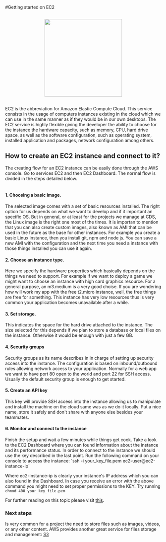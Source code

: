 #Getting started on EC2
<p style="text-align: center; margin: 30px"><img width="250px" src="../img/EC2_logo.jpg"></p>

EC2 is the abbreviation for Amazon Elastic Compute Cloud. This service consists in the usage of computers instances existing in the cloud which we can use in the same manner as if they would be in our own desktops. The EC2 service is highly flexible giving the developer the ability to choose for the instance the hardware capacity, such as memory, CPU, hard drive space, as well as the software configuration, such as operating system, installed application and packages, network configuration among others.

## How to create an EC2 instance and connect to it?

The creating flow for an EC2 instance can be easily done through the AWS console. Go to services EC2 and then EC2 Dashboard. The normal flow is divided in the steps detailed below.
<br/><br/>
<h4>1. Choosing a basic image.</h4>
The selected image comes with a set of basic resources installed. The right option for us depends on what we want to develop and if it important an specific OS. But in general, or at least for the projects we manage at CDS, the Linux image is the right one most of the times. It is importan to mention that you can also create custom images, also known as AMI that can be used in the future as the base for other instances. For example you create a basic Linux instance, then you install git, npm and node js. You can save a new AMI with the configuration and the next time you need a instance with those things installed you can use it again.

<h4>2. Choose an instance type.</h4>
Here we specify the hardware properties which basically depends on the things we need to support. For example if we want to deploy a game we might want to choose an instance with high card graphics resource. For a general purpose, an m3.medium is a very good choise. If you are wondering how will work my app with the free t2.micro instance, well, the free things are free for something. This instance has very low resources thus is very common your application becomes unavailable after a while.

<h4>3. Set storage.</h4>
This indicates the space for the hard drive attached to the instance. The size selected for this depends if we plan to store a database or local files on the instance. Otherwise it would be enough with just a few GB.

<h4>4. Security groups</h4>
Security groups as its name describes in in charge of setting up security access into the instance. The configuration is based on inbound/outbound rules allowing network access to your application. Normally for a web app we want to have port 80 open to the world and port 22 for SSH access. Usually the default security group is enough to get started.

<h4>5. Create an API key</h4>
This key will provide SSH access into the instance allowing us to manipulate and install the machine on the cloud same was as we do it locally. Put a nice name, store it safely and don't share with anyone else besides your teammates.

<h4>6. Monitor and connect to the instance</h4>
Finish the setup and wait a few minutes while things get cook. Take a look to the EC2 Dashboard where you can found information about the instance and its performance status. In order to connect to the instance we should use the key described in the last point. Run the following command on your console to access the instance:
	`ssh -i your_key_file.pem ec2-user@ec2-instance-ip`

Where ec2-instance-ip is clearly your instance's IP address which you can also found in the Dashboard.
In case you receive an error with the above command you might need to set proper permissions to the KEY. Try running `chmod 400 your_key_file.pem`

For further reading on this topic please visit [this](http://docs.aws.amazon.com/AWSEC2/latest/UserGuide/ec2-launch-instance_linux.html).

### Next steps

Is very common for a project the need to store files such as images, videos, or any other content. AWS provides another great service for files storage and management: [S3](/Technologies/AWS/3._S3.md)

